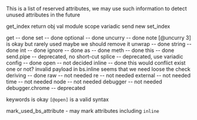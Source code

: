 

This is a list of reserved attributes, we may use such information
to detect unused attributes in the future



get_index
return
obj
val
module
scope
variadic
send
new
set_index

get -- done
set -- done
optional -- done
uncurry -- done
    note [@uncurry 3] is okay but rarely used
    maybe we should remove it
unwrap -- done
string -- done
int -- done
ignore -- done
as  -- done
meth -- done
this -- done
send.pipe -- deprecated, no short-cut
splice -- deprecated, use variadic
config -- done
open -- not decided
inline -- done
    this would conflict exist one or not?
    invalid payload in bs.inline
    seems that we need loose the check
deriving -- done
raw -- not needed
re -- not needed
external -- not needed
time   -- not needed
node   -- not needed
debugger -- not needed
debugger.chrome -- deprecated

keywords is okay `[@open]` is a valid syntax

mark_used_bs_attribute - 
may mark attributes including `inline`